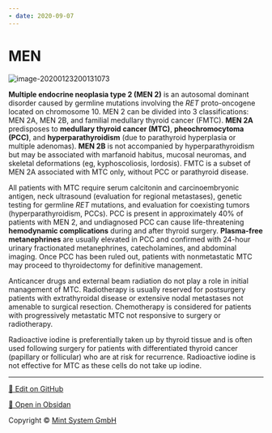 ```yaml
---
- date: 2020-09-07
---
```


# MEN

<!-- MEN types -->

![image-20200123200131073](https://photos.thisispiggy.com/file/wikiFiles/image-20200123200131073.png)

<!-- MEN 2 MTC management -->

**Multiple endocrine neoplasia type 2 (MEN 2)** is an autosomal dominant disorder caused by germline mutations involving the _RET_ proto-oncogene located on chromosome 10. MEN 2 can be divided into 3  classifications: MEN 2A, MEN 2B, and familial medullary thyroid cancer  (FMTC). **MEN 2A** predisposes to **medullary thyroid cancer (MTC)**, **pheochromocytoma (PCC)**, and **hyperparathyroidism** (due to parathyroid hyperplasia or multiple adenomas). **MEN 2B** is not accompanied by hyperparathyroidism but may be associated with  marfanoid habitus, mucosal neuromas, and skeletal deformations (eg,  kyphoscoliosis, lordosis). FMTC is a subset of MEN 2A associated with  MTC only, without PCC or parathyroid disease.

All patients with MTC require serum calcitonin and carcinoembryonic  antigen, neck ultrasound (evaluation for regional metastases), genetic  testing for germline _RET_ mutations, and evaluation for  coexisting tumors (hyperparathyroidism, PCCs). PCC is present in  approximately 40% of patients with MEN 2, and undiagnosed PCC can cause  life-threatening **hemodynamic complications** during and after thyroid surgery. **Plasma-free metanephrines** are usually elevated in PCC and confirmed with 24-hour urinary  fractionated metanephrines, catecholamines, and abdominal imaging. Once PCC has been ruled out, patients with nonmetastatic MTC may proceed to  thyroidectomy for definitive management.

Anticancer drugs and external beam radiation do not play a role in  initial management of MTC. Radiotherapy is usually reserved for  postsurgery patients with extrathyroidal disease or extensive nodal  metastases not amenable to surgical resection. Chemotherapy is  considered for patients with progressively metastatic MTC not responsive to surgery or radiotherapy.

Radioactive iodine is preferentially taken up by thyroid tissue and is  often used following surgery for patients with differentiated thyroid  cancer (papillary or follicular) who are at risk for recurrence.  Radioactive iodine is not effective for MTC as these cells do not take  up iodine.


<hr>

[📝 Edit on GitHub](https://github.com/Mint-System/Knowledge/blob/master/MEN.md)

[📂 Open in Obsidan](obsidian://open?vault=Knowledge%20Mint%20System&file=MEN.md ':target=_self')

<footer>Copyright © <a href="https://www.mint-system.ch/">Mint System GmbH</a></footer>